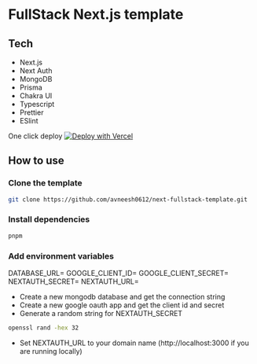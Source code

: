 # FullStack Next.js template

## Tech

-   Next.js
-   Next Auth
-   MongoDB
-   Prisma
-   Chakra UI
-   Typescript
-   Prettier
-   ESlint

One click deploy
[![Deploy with Vercel](https://vercel.com/button)](https://vercel.com/new/clone?repository-url=https%3A%2F%2Fgithub.com%2Favneesh0612%2Fnext-fullstack-template&env=DATABASE_URL,GOOGLE_CLIENT_ID,GOOGLE_CLIENT_SECRET,NEXTAUTH_SECRET,NEXTAUTH_URL)

## How to use

### Clone the template

```bash
git clone https://github.com/avneesh0612/next-fullstack-template.git
```

### Install dependencies

```bash
pnpm
```

### Add environment variables

DATABASE_URL=
GOOGLE_CLIENT_ID=
GOOGLE_CLIENT_SECRET=
NEXTAUTH_SECRET=
NEXTAUTH_URL=

-   Create a new mongodb database and get the connection string
-   Create a new google oauth app and get the client id and secret
-   Generate a random string for NEXTAUTH_SECRET

```bash
openssl rand -hex 32
```

-   Set NEXTAUTH_URL to your domain name (http://localhost:3000 if you are running locally)
